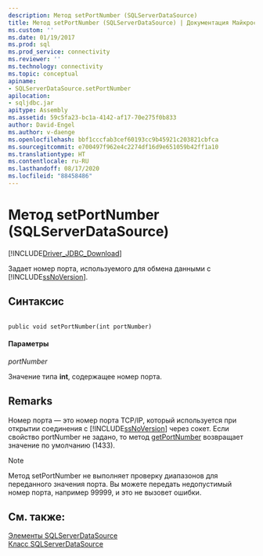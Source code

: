 ```yaml
---
description: Метод setPortNumber (SQLServerDataSource)
title: Метод setPortNumber (SQLServerDataSource) | Документация Майкрософт
ms.custom: ''
ms.date: 01/19/2017
ms.prod: sql
ms.prod_service: connectivity
ms.reviewer: ''
ms.technology: connectivity
ms.topic: conceptual
apiname:
- SQLServerDataSource.setPortNumber
apilocation:
- sqljdbc.jar
apitype: Assembly
ms.assetid: 59c5fa23-bc1a-4142-af17-70e275f0b833
author: David-Engel
ms.author: v-daenge
ms.openlocfilehash: bbf1cccfab3cef60193cc9b45921c203821cbfca
ms.sourcegitcommit: e700497f962e4c2274df16d9e651059b42ff1a10
ms.translationtype: HT
ms.contentlocale: ru-RU
ms.lasthandoff: 08/17/2020
ms.locfileid: "88458486"
---
```

# <a name="setportnumber-method-sqlserverdatasource"></a>Метод setPortNumber (SQLServerDataSource)
[!INCLUDE[Driver_JDBC_Download](../../../includes/driver_jdbc_download.md)]

  Задает номер порта, используемого для обмена данными с [!INCLUDE[ssNoVersion](../../../includes/ssnoversion-md.md)].  
  
## <a name="syntax"></a>Синтаксис  
  
```  
  
public void setPortNumber(int portNumber)  
```  
  
#### <a name="parameters"></a>Параметры  
 *portNumber*  
  
 Значение типа **int**, содержащее номер порта.  
  
## <a name="remarks"></a>Remarks  
 Номер порта — это номер порта TCP/IP, который используется при открытии соединения с [!INCLUDE[ssNoVersion](../../../includes/ssnoversion-md.md)] через сокет. Если свойство portNumber не задано, то метод [getPortNumber](../../../connect/jdbc/reference/getportnumber-method-sqlserverdatasource.md) возвращает значение по умолчанию (1433).  
  
> [!NOTE]  
>  Метод setPortNumber не выполняет проверку диапазонов для переданного значения порта. Вы можете передать недопустимый номер порта, например 99999, и это не вызовет ошибки.  
  
## <a name="see-also"></a>См. также:  
 [Элементы SQLServerDataSource](../../../connect/jdbc/reference/sqlserverdatasource-members.md)   
 [Класс SQLServerDataSource](../../../connect/jdbc/reference/sqlserverdatasource-class.md)  
  
  
